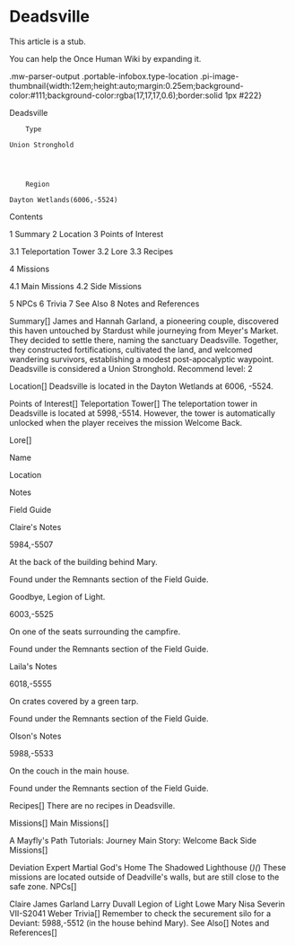 # Deadsville

This article is a stub.
        
You can help the Once Human Wiki by expanding it.

        
    
.mw-parser-output .portable-infobox.type-location .pi-image-thumbnail{width:12em;height:auto;margin:0.25em;background-color:#111;background-color:rgba(17,17,17,0.6);border:solid 1px #222}

Deadsville


	
		
		
	
	


	

	
		Type
	
	Union Stronghold



	
		Region
	
	Dayton Wetlands(6006,-5524)




Contents

1 Summary
2 Location
3 Points of Interest

3.1 Teleportation Tower
3.2 Lore
3.3 Recipes


4 Missions

4.1 Main Missions
4.2 Side Missions


5 NPCs
6 Trivia
7 See Also
8 Notes and References



Summary[]
James and Hannah Garland, a pioneering couple, discovered this haven untouched by Stardust while journeying from Meyer's Market. They decided to settle there, naming the sanctuary Deadsville. Together, they constructed fortifications, cultivated the land, and welcomed wandering survivors, establishing a modest post-apocalyptic waypoint.
Deadsville is considered a Union Stronghold.
Recommend level: 2

Location[]
Deadsville is located in the Dayton Wetlands at 6006, -5524.

Points of Interest[]
Teleportation Tower[]
The teleportation tower in Deadsville is located at 5998,-5514. However, the tower is automatically unlocked when the player receives the mission Welcome Back.

Lore[]


Name

Location

Notes

Field Guide


Claire's Notes

5984,-5507

At the back of the building behind Mary.

Found under the Remnants section of the Field Guide.


Goodbye, Legion of Light.

6003,-5525

On one of the seats surrounding the campfire.

Found under the Remnants section of the Field Guide.


Laila's Notes

6018,-5555

On crates covered by a green tarp.

Found under the Remnants section of the Field Guide.


Olson's Notes

5988,-5533

On the couch in the main house.

Found under the Remnants section of the Field Guide.

Recipes[]
There are no recipes in Deadsville.

Missions[]
Main Missions[]

A Mayfly's Path
Tutorials: Journey
Main Story: Welcome Back
Side Missions[]

Deviation Expert
Martial God's Home
The Shadowed Lighthouse (*)(*) These missions are located outside of Deadville's walls, but are still close to the safe zone.
NPCs[]

Claire
James Garland
Larry Duvall
Legion of Light
Lowe
Mary
Nisa
Severin VII-S2041
Weber
Trivia[]
Remember to check the securement silo for a Deviant: 5988,-5512 (in the house behind Mary).
See Also[]
Notes and References[]
